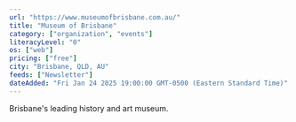 ```yaml
---
url: "https://www.museumofbrisbane.com.au/"
title: "Museum of Brisbane"
category: ["organization", "events"]
literacyLevel: "0"
os: ["web"]
pricing: ["free"]
city: "Brisbane, QLD, AU"
feeds: ["Newsletter"]
dateAdded: "Fri Jan 24 2025 19:00:00 GMT-0500 (Eastern Standard Time)"
---
```


Brisbane's leading history and art museum.
